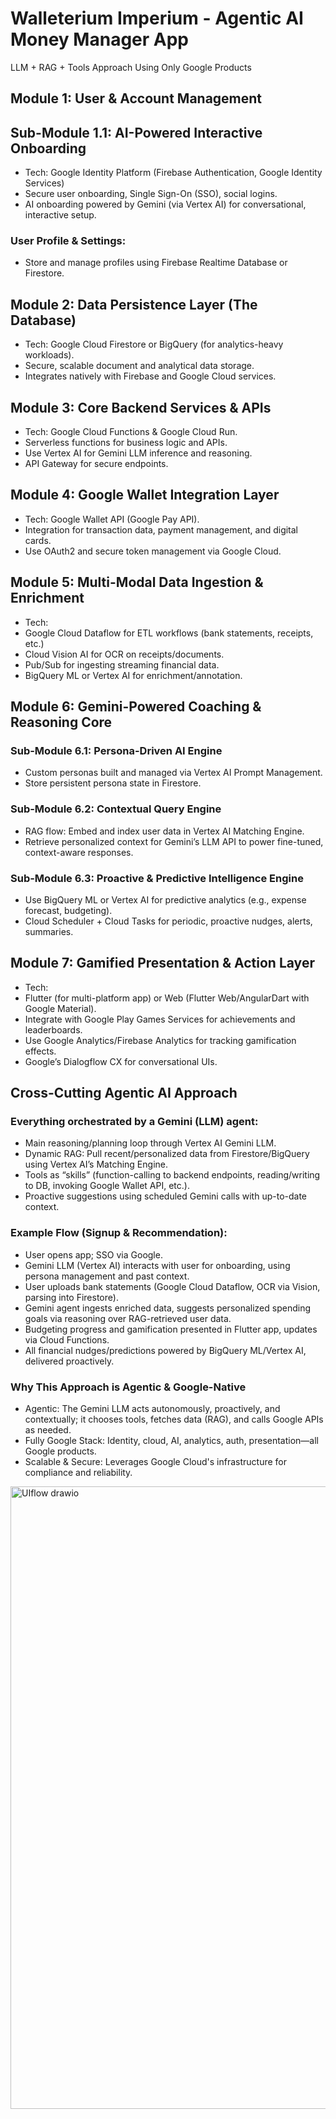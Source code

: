 # Walleterium Imperium - Agentic AI Money Manager App
LLM + RAG + Tools Approach Using Only Google Products

## Module 1: User & Account Management
## Sub-Module 1.1: AI-Powered Interactive Onboarding

- Tech: Google Identity Platform (Firebase Authentication, Google Identity Services)
- Secure user onboarding, Single Sign-On (SSO), social logins.
- AI onboarding powered by Gemini (via Vertex AI) for conversational, interactive setup.

### User Profile & Settings:

- Store and manage profiles using Firebase Realtime Database or Firestore.

## Module 2: Data Persistence Layer (The Database)
- Tech: Google Cloud Firestore or BigQuery (for analytics-heavy workloads).
- Secure, scalable document and analytical data storage.
- Integrates natively with Firebase and Google Cloud services.

## Module 3: Core Backend Services & APIs
- Tech: Google Cloud Functions & Google Cloud Run.
- Serverless functions for business logic and APIs.
- Use Vertex AI for Gemini LLM inference and reasoning.
- API Gateway for secure endpoints.

## Module 4: Google Wallet Integration Layer
- Tech: Google Wallet API (Google Pay API).
- Integration for transaction data, payment management, and digital cards.
- Use OAuth2 and secure token management via Google Cloud.

## Module 5: Multi-Modal Data Ingestion & Enrichment
- Tech:
- Google Cloud Dataflow for ETL workflows (bank statements, receipts, etc.)
- Cloud Vision AI for OCR on receipts/documents.
- Pub/Sub for ingesting streaming financial data.
- BigQuery ML or Vertex AI for enrichment/annotation.

## Module 6: Gemini-Powered Coaching & Reasoning Core
### Sub-Module 6.1: Persona-Driven AI Engine
- Custom personas built and managed via Vertex AI Prompt Management.
- Store persistent persona state in Firestore.
### Sub-Module 6.2: Contextual Query Engine
- RAG flow: Embed and index user data in Vertex AI Matching Engine.
- Retrieve personalized context for Gemini’s LLM API to power fine-tuned, context-aware responses.
### Sub-Module 6.3: Proactive & Predictive Intelligence Engine
- Use BigQuery ML or Vertex AI for predictive analytics (e.g., expense forecast, budgeting).
- Cloud Scheduler + Cloud Tasks for periodic, proactive nudges, alerts, summaries.
## Module 7: Gamified Presentation & Action Layer
- Tech:
- Flutter (for multi-platform app) or Web (Flutter Web/AngularDart with Google Material).
- Integrate with Google Play Games Services for achievements and leaderboards.
- Use Google Analytics/Firebase Analytics for tracking gamification effects.
- Google’s Dialogflow CX for conversational UIs.
## Cross-Cutting Agentic AI Approach
### Everything orchestrated by a Gemini (LLM) agent:
- Main reasoning/planning loop through Vertex AI Gemini LLM.
- Dynamic RAG: Pull recent/personalized data from Firestore/BigQuery using Vertex AI’s Matching Engine.
- Tools as “skills” (function-calling to backend endpoints, reading/writing to DB, invoking Google Wallet API, etc.).
- Proactive suggestions using scheduled Gemini calls with up-to-date context.

### Example Flow (Signup & Recommendation):
- User opens app; SSO via Google.
- Gemini LLM (Vertex AI) interacts with user for onboarding, using persona management and past context.
- User uploads bank statements (Google Cloud Dataflow, OCR via Vision, parsing into Firestore).
- Gemini agent ingests enriched data, suggests personalized spending goals via reasoning over RAG-retrieved user data.
- Budgeting progress and gamification presented in Flutter app, updates via Cloud Functions.
- All financial nudges/predictions powered by BigQuery ML/Vertex AI, delivered proactively.

### Why This Approach is Agentic & Google-Native
- Agentic: The Gemini LLM acts autonomously, proactively, and contextually; it chooses tools, fetches data (RAG), and calls Google APIs as needed.
- Fully Google Stack: Identity, cloud, AI, analytics, auth, presentation—all Google products.
- Scalable & Secure: Leverages Google Cloud's infrastructure for compliance and reliability.
<img width="1232" height="996" alt="UIflow drawio" src="https://github.com/user-attachments/assets/7fdc4db0-cb66-4702-8728-d051aa929651" />

